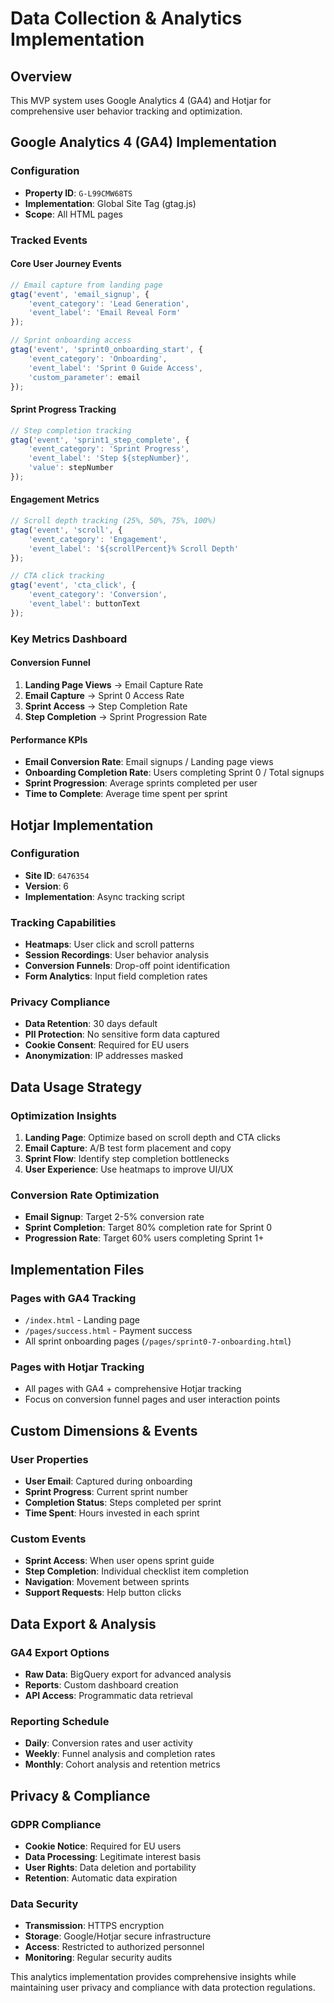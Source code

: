 # Data Collection & Analytics Implementation

## Overview
This MVP system uses Google Analytics 4 (GA4) and Hotjar for comprehensive user behavior tracking and optimization.

## Google Analytics 4 (GA4) Implementation

### Configuration
- **Property ID**: `G-L99CMW68TS`
- **Implementation**: Global Site Tag (gtag.js)
- **Scope**: All HTML pages

### Tracked Events

#### Core User Journey Events
```javascript
// Email capture from landing page
gtag('event', 'email_signup', {
    'event_category': 'Lead Generation',
    'event_label': 'Email Reveal Form'
});

// Sprint onboarding access
gtag('event', 'sprint0_onboarding_start', {
    'event_category': 'Onboarding',
    'event_label': 'Sprint 0 Guide Access',
    'custom_parameter': email
});
```

#### Sprint Progress Tracking
```javascript
// Step completion tracking
gtag('event', 'sprint1_step_complete', {
    'event_category': 'Sprint Progress',
    'event_label': 'Step ${stepNumber}',
    'value': stepNumber
});
```

#### Engagement Metrics
```javascript
// Scroll depth tracking (25%, 50%, 75%, 100%)
gtag('event', 'scroll', {
    'event_category': 'Engagement',
    'event_label': '${scrollPercent}% Scroll Depth'
});

// CTA click tracking
gtag('event', 'cta_click', {
    'event_category': 'Conversion',
    'event_label': buttonText
});
```

### Key Metrics Dashboard

#### Conversion Funnel
1. **Landing Page Views** → Email Capture Rate
2. **Email Capture** → Sprint 0 Access Rate  
3. **Sprint Access** → Step Completion Rate
4. **Step Completion** → Sprint Progression Rate

#### Performance KPIs
- **Email Conversion Rate**: Email signups / Landing page views
- **Onboarding Completion Rate**: Users completing Sprint 0 / Total signups
- **Sprint Progression**: Average sprints completed per user
- **Time to Complete**: Average time spent per sprint

## Hotjar Implementation

### Configuration
- **Site ID**: `6476354`
- **Version**: 6
- **Implementation**: Async tracking script

### Tracking Capabilities
- **Heatmaps**: User click and scroll patterns
- **Session Recordings**: User behavior analysis
- **Conversion Funnels**: Drop-off point identification
- **Form Analytics**: Input field completion rates

### Privacy Compliance
- **Data Retention**: 30 days default
- **PII Protection**: No sensitive form data captured
- **Cookie Consent**: Required for EU users
- **Anonymization**: IP addresses masked

## Data Usage Strategy

### Optimization Insights
1. **Landing Page**: Optimize based on scroll depth and CTA clicks
2. **Email Capture**: A/B test form placement and copy
3. **Sprint Flow**: Identify step completion bottlenecks
4. **User Experience**: Use heatmaps to improve UI/UX

### Conversion Rate Optimization
- **Email Signup**: Target 2-5% conversion rate
- **Sprint Completion**: Target 80% completion rate for Sprint 0
- **Progression Rate**: Target 60% users completing Sprint 1+

## Implementation Files

### Pages with GA4 Tracking
- `/index.html` - Landing page
- `/pages/success.html` - Payment success
- All sprint onboarding pages (`/pages/sprint0-7-onboarding.html`)

### Pages with Hotjar Tracking
- All pages with GA4 + comprehensive Hotjar tracking
- Focus on conversion funnel pages and user interaction points

## Custom Dimensions & Events

### User Properties
- **User Email**: Captured during onboarding
- **Sprint Progress**: Current sprint number
- **Completion Status**: Steps completed per sprint
- **Time Spent**: Hours invested in each sprint

### Custom Events
- **Sprint Access**: When user opens sprint guide
- **Step Completion**: Individual checklist item completion
- **Navigation**: Movement between sprints
- **Support Requests**: Help button clicks

## Data Export & Analysis

### GA4 Export Options
- **Raw Data**: BigQuery export for advanced analysis
- **Reports**: Custom dashboard creation
- **API Access**: Programmatic data retrieval

### Reporting Schedule
- **Daily**: Conversion rates and user activity
- **Weekly**: Funnel analysis and completion rates
- **Monthly**: Cohort analysis and retention metrics

## Privacy & Compliance

### GDPR Compliance
- **Cookie Notice**: Required for EU users
- **Data Processing**: Legitimate interest basis
- **User Rights**: Data deletion and portability
- **Retention**: Automatic data expiration

### Data Security
- **Transmission**: HTTPS encryption
- **Storage**: Google/Hotjar secure infrastructure
- **Access**: Restricted to authorized personnel
- **Monitoring**: Regular security audits

This analytics implementation provides comprehensive insights while maintaining user privacy and compliance with data protection regulations.